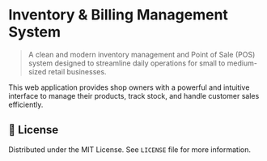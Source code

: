 # Inventory & Billing Management System

> A clean and modern inventory management and Point of Sale (POS) system designed to streamline daily operations for small to medium-sized retail businesses.

This web application provides shop owners with a powerful and intuitive interface to manage their products, track stock, and handle customer sales efficiently.

## 📄 License

Distributed under the MIT License. See `LICENSE` file for more information.

